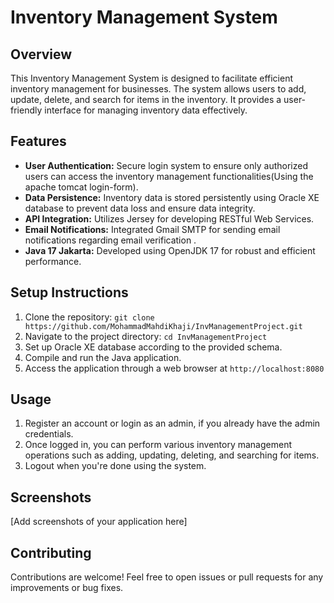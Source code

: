 # Inventory Management System

## Overview
This Inventory Management System is designed to facilitate efficient inventory management for businesses. The system allows users to add, update, delete, and search for items in the inventory. It provides a user-friendly interface for managing inventory data effectively.

## Features
- **User Authentication:** Secure login system to ensure only authorized users can access the inventory management functionalities(Using the apache tomcat login-form).
- **Data Persistence:** Inventory data is stored persistently using Oracle XE database to prevent data loss and ensure data integrity.
- **API Integration:** Utilizes Jersey for developing RESTful Web Services.
- **Email Notifications:** Integrated Gmail SMTP for sending email notifications regarding email verification .
- **Java 17 Jakarta:** Developed using OpenJDK 17 for robust and efficient performance.

## Setup Instructions
1. Clone the repository: `git clone https://github.com/MohammadMahdiKhaji/InvManagementProject.git`
2. Navigate to the project directory: `cd InvManagementProject`
3. Set up Oracle XE database according to the provided schema.
4. Compile and run the Java application.
5. Access the application through a web browser at `http://localhost:8080`

## Usage
1. Register an account or login as an admin, if you already have the admin credentials.
2. Once logged in, you can perform various inventory management operations such as adding, updating, deleting, and searching for items.
3. Logout when you're done using the system.

## Screenshots
[Add screenshots of your application here]

## Contributing
Contributions are welcome! Feel free to open issues or pull requests for any improvements or bug fixes.